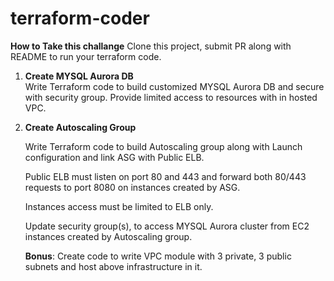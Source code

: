 # terraform-coder

**How to Take this challange**
Clone this project, submit PR along with README to run your terraform  code.

1. **Create MYSQL Aurora DB**   
   Write Terraform code to build customized MYSQL Aurora DB and secure with security group.  Provide limited access to resources with in hosted VPC. 
2. **Create Autoscaling Group**
   
    Write Terraform code to build Autoscaling group along with Launch configuration and link ASG with Public ELB.

    Public ELB must listen on port 80 and 443 and forward both 80/443 requests to port 8080 on instances created by ASG. 
    
    Instances access must be limited to ELB only.

    Update security group(s), to access MYSQL Aurora cluster from EC2 instances created by Autoscaling group.

    **Bonus**:  Create code to write VPC module with 3 private,  3 public subnets  and host above infrastructure in it. 
